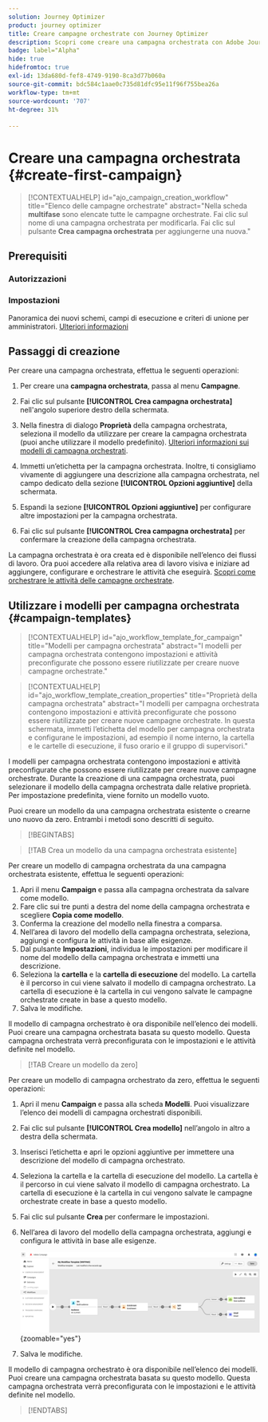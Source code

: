 ```yaml
---
solution: Journey Optimizer
product: journey optimizer
title: Creare campagne orchestrate con Journey Optimizer
description: Scopri come creare una campagna orchestrata con Adobe Journey Optimizer
badge: label="Alpha"
hide: true
hidefromtoc: true
exl-id: 13da680d-fef8-4749-9190-8ca3d77b060a
source-git-commit: bdc584c1aae0c735d81dfc95e11f96f755bea26a
workflow-type: tm+mt
source-wordcount: '707'
ht-degree: 31%

---
```


# Creare una campagna orchestrata {#create-first-campaign}

>[!CONTEXTUALHELP]
>id="ajo_campaign_creation_workflow"
>title="Elenco delle campagne orchestrate"
>abstract="Nella scheda **multifase** sono elencate tutte le campagne orchestrate. Fai clic sul nome di una campagna orchestrata per modificarla. Fai clic sul pulsante **Crea campagna orchestrata** per aggiungerne una nuova."

## Prerequisiti

### Autorizzazioni

### Impostazioni

Panoramica dei nuovi schemi, campi di esecuzione e criteri di unione per amministratori. [Ulteriori informazioni](ms-schemas.md)


## Passaggi di creazione

Per creare una campagna orchestrata, effettua le seguenti operazioni:

1. Per creare una **campagna orchestrata**, passa al menu **Campagne**.

1. Fai clic sul pulsante **[!UICONTROL Crea campagna orchestrata]** nell&#39;angolo superiore destro della schermata.

1. Nella finestra di dialogo **Proprietà** della campagna orchestrata, seleziona il modello da utilizzare per creare la campagna orchestrata (puoi anche utilizzare il modello predefinito). [Ulteriori informazioni sui modelli di campagna orchestrati](#campaign-templates).

1. Immetti un’etichetta per la campagna orchestrata. Inoltre, ti consigliamo vivamente di aggiungere una descrizione alla campagna orchestrata, nel campo dedicato della sezione **[!UICONTROL Opzioni aggiuntive]** della schermata.

1. Espandi la sezione **[!UICONTROL Opzioni aggiuntive]** per configurare altre impostazioni per la campagna orchestrata.

1. Fai clic sul pulsante **[!UICONTROL Crea campagna orchestrata]** per confermare la creazione della campagna orchestrata.

La campagna orchestrata è ora creata ed è disponibile nell’elenco dei flussi di lavoro. Ora puoi accedere alla relativa area di lavoro visiva e iniziare ad aggiungere, configurare e orchestrare le attività che eseguirà. [Scopri come orchestrare le attività delle campagne orchestrate](orchestrate-activities.md).

## Utilizzare i modelli per campagna orchestrata {#campaign-templates}

>[!CONTEXTUALHELP]
>id="ajo_workflow_template_for_campaign"
>title="Modelli per campagna orchestrata"
>abstract="I modelli per campagna orchestrata contengono impostazioni e attività preconfigurate che possono essere riutilizzate per creare nuove campagne orchestrate."

>[!CONTEXTUALHELP]
>id="ajo_workflow_template_creation_properties"
>title="Proprietà della campagna orchestrata"
>abstract="I modelli per campagna orchestrata contengono impostazioni e attività preconfigurate che possono essere riutilizzate per creare nuove campagne orchestrate. In questa schermata, immetti l’etichetta del modello per campagna orchestrata e configurane le impostazioni, ad esempio il nome interno, la cartella e le cartelle di esecuzione, il fuso orario e il gruppo di supervisori."

I modelli per campagna orchestrata contengono impostazioni e attività preconfigurate che possono essere riutilizzate per creare nuove campagne orchestrate. Durante la creazione di una campagna orchestrata, puoi selezionare il modello della campagna orchestrata dalle relative proprietà. Per impostazione predefinita, viene fornito un modello vuoto.

Puoi creare un modello da una campagna orchestrata esistente o crearne uno nuovo da zero. Entrambi i metodi sono descritti di seguito.

>[!BEGINTABS]

>[!TAB Crea un modello da una campagna orchestrata esistente]

Per creare un modello di campagna orchestrata da una campagna orchestrata esistente, effettua le seguenti operazioni:

1. Apri il menu **Campaign** e passa alla campagna orchestrata da salvare come modello.
1. Fare clic sui tre punti a destra del nome della campagna orchestrata e scegliere **Copia come modello**.
1. Conferma la creazione del modello nella finestra a comparsa.
1. Nell’area di lavoro del modello della campagna orchestrata, seleziona, aggiungi e configura le attività in base alle esigenze.
1. Dal pulsante **Impostazioni**, individua le impostazioni per modificare il nome del modello della campagna orchestrata e immetti una descrizione.
1. Seleziona la **cartella** e la **cartella di esecuzione** del modello. La cartella è il percorso in cui viene salvato il modello di campagna orchestrato. La cartella di esecuzione è la cartella in cui vengono salvate le campagne orchestrate create in base a questo modello.
1. Salva le modifiche.

Il modello di campagna orchestrato è ora disponibile nell’elenco dei modelli. Puoi creare una campagna orchestrata basata su questo modello. Questa campagna orchestrata verrà preconfigurata con le impostazioni e le attività definite nel modello.


>[!TAB Creare un modello da zero]


Per creare un modello di campagna orchestrato da zero, effettua le seguenti operazioni:

1. Apri il menu **Campaign** e passa alla scheda **Modelli**. Puoi visualizzare l’elenco dei modelli di campagna orchestrati disponibili.
1. Fai clic sul pulsante **[!UICONTROL Crea modello]** nell’angolo in altro a destra della schermata.
1. Inserisci l’etichetta e apri le opzioni aggiuntive per immettere una descrizione del modello di campagna orchestrato.
1. Seleziona la cartella e la cartella di esecuzione del modello. La cartella è il percorso in cui viene salvato il modello di campagna orchestrato. La cartella di esecuzione è la cartella in cui vengono salvate le campagne orchestrate create in base a questo modello.
1. Fai clic sul pulsante **Crea** per confermare le impostazioni.
1. Nell’area di lavoro del modello della campagna orchestrata, aggiungi e configura le attività in base alle esigenze.

   ![](assets/wf-template-activities.png){zoomable="yes"}

1. Salva le modifiche.

Il modello di campagna orchestrato è ora disponibile nell’elenco dei modelli. Puoi creare una campagna orchestrata basata su questo modello. Questa campagna orchestrata verrà preconfigurata con le impostazioni e le attività definite nel modello.

>[!ENDTABS]
